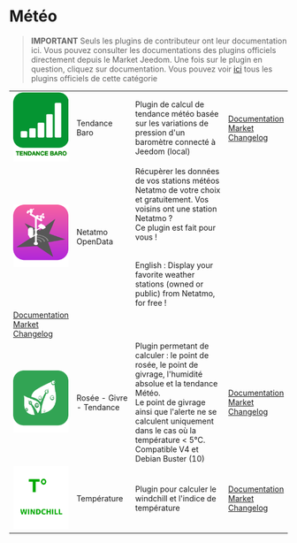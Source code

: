 
# Météo


>**IMPORTANT**
>Seuls les plugins de contributeur ont leur documentation ici. Vous pouvez consulter les documentations des plugins officiels directement depuis le Market Jeedom. Une fois sur le plugin en question, cliquez sur documentation.
>Vous pouvez voir [ici](https://market.jeedom.com/index.php?v=d&p=market&type=plugin&categorie=weather) tous les plugins officiels de cette catégorie


| | | | |
|--- | --- | --- | ---|
|<img src="baro/baro_icon.png" class="pluginLogo" width="100" />|Tendance Baro|Plugin de calcul de tendance météo basée sur les variations de pression d'un baromètre connecté à Jeedom (local)|[Documentation](https://odolc.github.io/Baro/fr_FR/)<br/>[Market](https://market.jeedom.com/index.php?v=d&p=market_display&id=2405)<br/>[Changelog](https://odolc.github.io/Baro/fr_FR/changelog)|
|<img src="netatmoPublicData/netatmoPublicData_icon.png" class="pluginLogo" width="100" />|Netatmo OpenData|Récupèrer les données de vos stations météos Netatmo de votre choix et gratuitement. Vos voisins ont une station Netatmo ? <br />  Ce plugin est fait pour vous ! <br/><br/><br/>English : Display your favorite weather stations (owned or public) from Netatmo, for free ! 
|[Documentation](https://jim005.github.io/jeedom-netatmoPublicData/fr_FR/)<br/>[Market](https://market.jeedom.com/index.php?v=d&p=market_display&id=4008)<br/>[Changelog](https://jim005.github.io/jeedom-netatmoPublicData/fr_FR/changelog)|
|<img src="rosee/rosee_icon.png" class="pluginLogo" width="100" />|Rosée - Givre - Tendance|Plugin permetant de calculer : le point de rosée, le point de givrage, l'humidité absolue et la tendance Météo. <BR/>Le point de givrage ainsi que l'alerte ne se calculent uniquement dans le cas où la température < 5°C. <BR />Compatible V4 et Debian Buster (10)|[Documentation](https://jealg.github.io/documentation/plugin-rosee/fr_FR/)<br/>[Market](https://market.jeedom.com/index.php?v=d&p=market_display&id=1653)<br/>[Changelog](https://jealg.github.io/documentation/plugin-rosee/fr_FR/changelog)|
|<img src="temperature/temperature_icon.png" class="pluginLogo" width="100" />|Température|Plugin pour calculer le windchill et l'indice de température|[Documentation](https://odolc.github.io/Temperature/fr_FR/)<br/>[Market](https://market.jeedom.com/index.php?v=d&p=market_display&id=2778)<br/>[Changelog](https://odolc.github.io/Temperature/fr_FR/changelog)|
